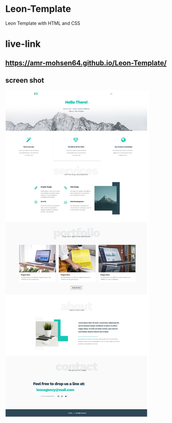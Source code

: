 # Leon-Template
Leon Template with HTML and CSS

# live-link
## https://amr-mohsen64.github.io/Leon-Template/

## screen shot
<img src = "images/template_image.jpg" />
